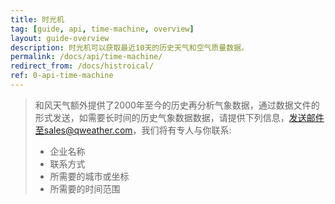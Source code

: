 ```yaml
---
title: 时光机
tag: [guide, api, time-machine, overview]
layout: guide-overview
description: 时光机可以获取最近10天的历史天气和空气质量数据。
permalink: /docs/api/time-machine/
redirect_from: /docs/histroical/
ref: 0-api-time-machine
---
```


> 和风天气额外提供了2000年至今的历史再分析气象数据，通过数据文件的形式发送，如需要长时间的历史气象数据数据，请提供下列信息，发送邮件至sales@qweather.com，我们将有专人与你联系:
> 
> * 企业名称
> * 联系方式
> * 所需要的城市或坐标
> * 所需要的时间范围